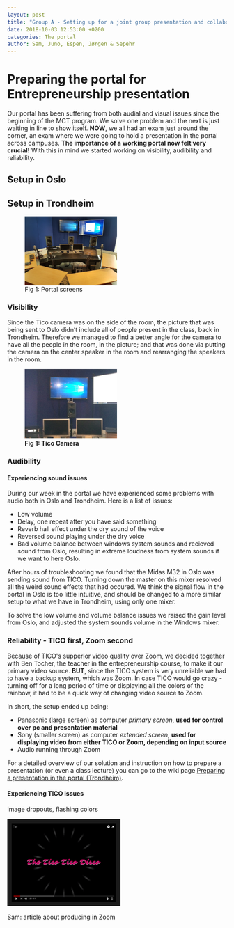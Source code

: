 ```yaml
---
layout: post
title: "Group A - Setting up for a joint group presentation and collaborating producing via Zoom?"
date: 2018-10-03 12:53:00 +0200
categories: The portal
author: Sam, Juno, Espen, Jørgen & Sepehr
---
```


# Preparing the portal for Entrepreneurship presentation

Our portal has been suffering from both audial and visual issues since the beginning of the MCT program. 
We solve one problem and the next is just waiting in line to show itself. **NOW**, we all had an exam
just around the corner, an exam where we were going to hold a presentation in the portal across
campuses. **The importance of a working portal now felt very crucial!** With this in mind we started
working on visibility, audibility and reliability.

## Setup in Oslo

## Setup in Trondheim

<figure>
<img src="https://github.com/MCT-master/mct-master.github.io/blob/master/assets/img/jnv_portal.jpg?raw=true alt="Trondheim portal" width="50%" align="middle"/>
<figcaption>Fig 1: Portal screens</figcaption>
</figure>

### Visibility
Since the Tico camera was on the side of the room, the picture that was being sent to Oslo didn’t include all of people present in the class, back in Trondheim. Therefore we managed to find a better angle for the camera to have all the people in the room, in the picture; and that was done via putting the camera on the center speaker in the room and rearranging the speakers in the room.

<figure>
<img src="https://github.com/MCT-master/mct-master.github.io/blob/master/assets/img/IMG_3774.JPG?raw=trueG" alt="TICO Camera" width="50%">
<figcaption><strong>Fig 1: Tico Camera</strong></figcaption>
</figure>

### Audibility

#### Experiencing sound issues
During our week in the portal we have experienced some problems with audio both in Oslo and Trondheim.
Here is a list of issues:
* Low volume
* Delay, one repeat after you have said something
* Reverb hall effect under the dry sound of the voice
* Reversed sound playing under the dry voice
* Bad volume balance between windows system sounds and recieved sound from Oslo, resulting in extreme loudness
from system sounds if we want to here Oslo.

After hours of troubleshooting we found that the Midas M32 in Oslo was sending sound from TICO. Turning down the
master on this mixer resolved all the weird sound effects that had occured. We think the signal flow in the portal
in Oslo is too little intuitive, and should be changed to a more similar setup to what we have in Trondheim, using
only one mixer.

To solve the low volume and volume balance issues we raised the gain level from Oslo, and adjusted the system sounds
volume in the Windows mixer.

### Reliability - TICO first, Zoom second
Because of TICO's supperior video quality over Zoom, we decided together with Ben Tocher, the teacher in
the entrepreneurship course, to make it our primary video source. **BUT**, since the TICO system is very
unreliable we had to have a backup system, which was Zoom. In case TICO would go crazy - turning off
for a long period of time or displaying all the colors of the rainbow, it had to be a quick way of 
changing video source to Zoom.

In short, the setup ended up being:

* Panasonic (large screen) as computer _primary screen_, **used for control over pc and presentation material**
* Sony (smaller screen) as computer _extended screen_, **used for displaying video from either TICO or Zoom, depending on input source**
* Audio running through Zoom

For a detailed overview of our solution and instruction on how to prepare a presentation (or even a class lecture) you can go to the wiki page <a href="https://github.com/MCT-master/Portal/wiki/Preparing-a-presentation-in-the-portal-(Trondheim)" target="_blank">Preparing a presentation in the portal (Trondheim)</a>.

#### Experiencing TICO issues
image dropouts, flashing colors

<a href="https://youtu.be/s-idx7Lx3Qg" target="_blank"><img src="https://github.com/MCT-master/mct-master.github.io/blob/master/assets/img/TicoDisco_Youtube.png" 
alt="IMAGE TICO DISCO VIDEO" width="240" height="180" border="10" /></a>


Sam: article about producing in Zoom
